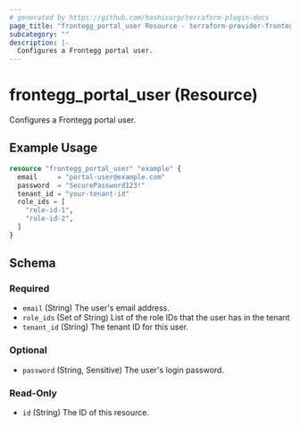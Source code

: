 ```yaml
---
# generated by https://github.com/hashicorp/terraform-plugin-docs
page_title: "frontegg_portal_user Resource - terraform-provider-frontegg"
subcategory: ""
description: |-
  Configures a Frontegg portal user.
---
```


# frontegg_portal_user (Resource)

Configures a Frontegg portal user.

## Example Usage

```terraform
resource "frontegg_portal_user" "example" {
  email     = "portal-user@example.com"
  password  = "SecurePassword123!"
  tenant_id = "your-tenant-id"
  role_ids = [
    "role-id-1",
    "role-id-2",
  ]
}
```

<!-- schema generated by tfplugindocs -->
## Schema

### Required

- `email` (String) The user's email address.
- `role_ids` (Set of String) List of the role IDs that the user has in the tenant
- `tenant_id` (String) The tenant ID for this user.

### Optional

- `password` (String, Sensitive) The user's login password.

### Read-Only

- `id` (String) The ID of this resource.

